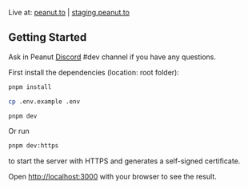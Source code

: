 Live at: [peanut.to](https://peanut.to) | [staging.peanut.to](https://staging.peanut.to)

## Getting Started

Ask in Peanut [Discord](https://discord.gg/B99T9mQqBv) #dev channel if you have any questions.

First install the dependencies (location: root folder):

```bash
pnpm install
```

```bash
cp .env.example .env
```

```bash
pnpm dev
```

Or run

```bash
pnpm dev:https
```

to start the server with HTTPS and generates a self-signed certificate.

Open [http://localhost:3000](http://localhost:3000) with your browser to see the result.

